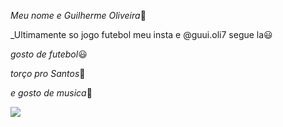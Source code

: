 
_Meu nome e Guilherme Oliveira_👑

_Ultimamente so jogo futebol meu insta e @guui.oli7 segue la😃

_gosto de futebol_😃

_torço pro Santos_🐋

_e gosto de musica_🎵




![](https://media1.tenor.com/m/xCkCA1qN2AMAAAAC/kiss-trophy-neymar-jr.gif)

